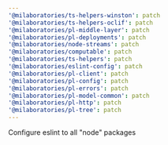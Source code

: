 ```yaml
---
'@milaboratories/ts-helpers-winston': patch
'@milaboratories/ts-helpers-oclif': patch
'@milaboratories/pl-middle-layer': patch
'@milaboratories/pl-deployments': patch
'@milaboratories/node-streams': patch
'@milaboratories/computable': patch
'@milaboratories/ts-helpers': patch
'@milaboratories/eslint-config': patch
'@milaboratories/pl-client': patch
'@milaboratories/pl-config': patch
'@milaboratories/pl-errors': patch
'@milaboratories/pl-model-common': patch
'@milaboratories/pl-http': patch
'@milaboratories/pl-tree': patch
---
```


Configure eslint to all "node" packages
